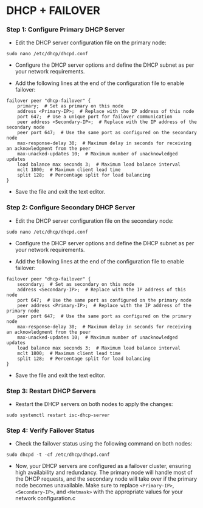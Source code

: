 # DHCP + FAILOVER

### Step 1: Configure Primary DHCP Server

- Edit the DHCP server configuration file on the primary node:

```
sudo nano /etc/dhcp/dhcpd.conf
```

- Configure the DHCP server options and define the DHCP subnet as per your network requirements.

- Add the following lines at the end of the configuration file to enable failover:

```
failover peer "dhcp-failover" {
    primary;  # Set as primary on this node
    address <Primary-IP>;  # Replace with the IP address of this node
    port 647;  # Use a unique port for failover communication
    peer address <Secondary-IP>;  # Replace with the IP address of the secondary node
    peer port 647;  # Use the same port as configured on the secondary node
    max-response-delay 30;  # Maximum delay in seconds for receiving an acknowledgment from the peer
    max-unacked-updates 10;  # Maximum number of unacknowledged updates
    load balance max seconds 3;  # Maximum load balance interval
    mclt 1800;  # Maximum client lead time
    split 128;  # Percentage split for load balancing
}
```

- Save the file and exit the text editor.

### Step 2: Configure Secondary DHCP Server

- Edit the DHCP server configuration file on the secondary node:

```
sudo nano /etc/dhcp/dhcpd.conf
```

- Configure the DHCP server options and define the DHCP subnet as per your network requirements.

- Add the following lines at the end of the configuration file to enable failover:

```
failover peer "dhcp-failover" {
    secondary;  # Set as secondary on this node
    address <Secondary-IP>;  # Replace with the IP address of this node
    port 647;  # Use the same port as configured on the primary node
    peer address <Primary-IP>;  # Replace with the IP address of the primary node
    peer port 647;  # Use the same port as configured on the primary node
    max-response-delay 30;  # Maximum delay in seconds for receiving an acknowledgment from the peer
    max-unacked-updates 10;  # Maximum number of unacknowledged updates
    load balance max seconds 3;  # Maximum load balance interval
    mclt 1800;  # Maximum client lead time
    split 128;  # Percentage split for load balancing
}
```

- Save the file and exit the text editor.

### Step 3: Restart DHCP Servers

- Restart the DHCP servers on both nodes to apply the changes:

```
sudo systemctl restart isc-dhcp-server
```

### Step 4: Verify Failover Status

- Check the failover status using the following command on both nodes:

```
sudo dhcpd -t -cf /etc/dhcp/dhcpd.conf
```

- Now, your DHCP servers are configured as a failover cluster, ensuring high availability and redundancy. The primary node will handle most of the DHCP requests, and the secondary node will take over if the primary node becomes unavailable. Make sure to replace ``<Primary-IP>``, ``<Secondary-IP>``, and ``<Netmask>`` with the appropriate values for your network configuration.c